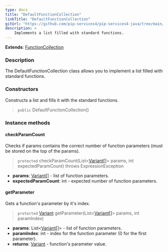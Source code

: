 ```yaml
---
type: docs
title: "DefaultFunctionCollection"
linkTitle: "DefaultFunctionCollection"
gitUrl: "https://github.com/pip-services4/pip-services4-java/tree/main/pip-services4-expressions-java"
description: > 
    Implements a list filled with standard functions.
---
```


**Extends**: [FunctionCollection](../function_collection)

### Description

The DefaultFunctionCollection class allows you to implement a list filled with standard functions.

### Constructors
Constructs a list and fills it with the standard functions.

> `public` DefaultFunctionCollection()

### Instance methods

#### checkParamCount
Checks if params contains the correct number of function parameters (must be stored on the top of the params).
> `protected` checkParamCount(List<[Variant[]](../../../variants/variant)> params, int expectedParamCount) throws ExpressionException

- **params**: [Variant[]](../../../variants/variant) - list of function parameters.
- **expectedParamCount**: int - expected number of function parameters.

#### getParameter
Gets a function's parameter by it's index.

> `protected` [Variant](../../../variants/variant) getParameter(List<[Variant[]](../../../variants/variant)> params, int paramIndex)

- **params**: List<[Variant[]](../../../variants/variant)> - list of function parameters.
- **paramIndex**: int - index for the function parameter (0 for the first parameter).
- **returns**: [Variant](../../../variants/variant) - function's parameter value.
